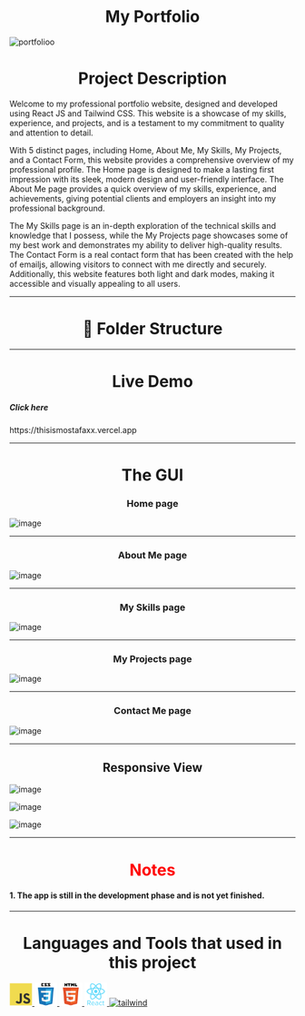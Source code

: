 <h1 align="center">My Portfolio</h1>
<p align="center">
  
![portfolioo](https://github.com/TheMostafax/My_Portfolio/assets/81190585/a951f938-a45e-41d9-88ce-64c37194d78b)

</p>

<h1 align="center">Project Description </h1>

Welcome to my professional portfolio website, designed and developed using React JS and Tailwind CSS. This website is a showcase of my skills, experience, and projects, and is a testament to my commitment to quality and attention to detail.

With 5 distinct pages, including Home, About Me, My Skills, My Projects, and a Contact Form, this website provides a comprehensive overview of my professional profile. The Home page is designed to make a lasting first impression with its sleek, modern design and user-friendly interface. The About Me page provides a quick overview of my skills, experience, and achievements, giving potential clients and employers an insight into my professional background.

The My Skills page is an in-depth exploration of the technical skills and knowledge that I possess, while the My Projects page showcases some of my best work and demonstrates my ability to deliver high-quality results. The Contact Form is a real contact form that has been created with the help of emailjs, allowing visitors to connect with me directly and securely. Additionally, this website features both light and dark modes, making it accessible and visually appealing to all users.

<hr>

<h1 align="center">🚀 Folder Structure</h1>


<hr>

<h1 align="center">Live Demo</h1>
<p align="center">
  

<h5 align="left">Click here </h5> https://thisismostafaxx.vercel.app

</p>


<hr>


<h1 align="center">The GUI</h1>



<h3 align="center">Home page</h3>


![image](https://github.com/TheMostafax/My_Portfolio/assets/81190585/9fe7f6c4-6726-4bc4-9ab2-f3b8d9d36ee0)



<hr>

<h3 align="center">About Me page</h3>

![image](https://github.com/TheMostafax/My_Portfolio/assets/81190585/fbb0cc1e-996b-460a-9630-e69a91661723)



<hr>

<h3 align="center">My Skills page</h3>


![image](https://github.com/TheMostafax/My_Portfolio/assets/81190585/4d29f734-2deb-436e-9d56-2cfb85fba79f)



<hr>

<h3 align="center">My Projects page</h3>


![image](https://github.com/TheMostafax/My_Portfolio/assets/81190585/06a6bb77-5fc6-43f7-8bc5-9c23469b6f4c)



<hr>

<h3 align="center">Contact Me page</h3>

![image](https://github.com/TheMostafax/My_Portfolio/assets/81190585/aa79f763-0bec-41b0-8ad9-60a98ad6ce7a)



<hr>

<h2 align="center">Responsive View</h2>

![image](https://github.com/TheMostafax/My_Portfolio/assets/81190585/f7ad3aa4-1828-4266-8263-650e12dc0c5b)

![image](https://github.com/TheMostafax/My_Portfolio/assets/81190585/2bcbf8aa-79d1-47ab-a3cb-66831cfc7711)

![image](https://github.com/TheMostafax/My_Portfolio/assets/81190585/166dbf9a-f964-44c3-a823-bba254aeb7d7)

<hr>

<h1 align="center" style="color:red;">Notes</h1>

<h4 align="left">1. The app is still in the development phase and is not yet finished.</h4>

<hr>

<h1 align="center">Languages and Tools that used in this project</h1>
<a href="https://developer.mozilla.org/en-US/docs/Web/JavaScript" target="_blank" rel="noreferrer">
        <img src="https://raw.githubusercontent.com/devicons/devicon/master/icons/javascript/javascript-original.svg" alt="javascript" width="40" height="40"/>
      </a><a href="https://www.w3schools.com/css/" target="_blank" rel="noreferrer">
        <img src="https://raw.githubusercontent.com/devicons/devicon/master/icons/css3/css3-original-wordmark.svg" alt="css3" width="40" height="40"/>
      </a>
      <a href="https://www.w3.org/html/" target="_blank" rel="noreferrer">
        <img src="https://raw.githubusercontent.com/devicons/devicon/master/icons/html5/html5-original-wordmark.svg" alt="html5" width="40" height="40"/>
      </a><a href="https://reactjs.org/" target="_blank" rel="noreferrer">
        <img src="https://raw.githubusercontent.com/devicons/devicon/master/icons/react/react-original-wordmark.svg" alt="react" width="40" height="40"/>
      </a><a href="https://tailwindcss.com/" target="_blank" rel="noreferrer">
        <img src="https://www.vectorlogo.zone/logos/tailwindcss/tailwindcss-icon.svg" alt="tailwind" width="40" height="40"/>
      </a>
